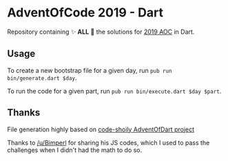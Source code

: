 # AdventOfCode 2019 - Dart

Repository containing :sparkles: **ALL** :tada: the solutions for [2019 AOC](https://adventofcode.com/2019) in Dart.

## Usage

To create a new bootstrap file for a given day, run `pub run bin/generate.dart $day`.

To run the code for a given part, run `pub run bin/execute.dart $day $part`.

## Thanks

File generation highly based on [code-shoily AdventOfDart project](https://github.com/code-shoily/advent-of-dart)

Thanks to [/u/Bimperl](https://www.reddit.com/user/Bimperl/) for sharing his JS codes, which I used to pass the challenges when I didn't had the math to do so.
